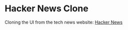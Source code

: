 # Hacker News Clone
Cloning the UI from the tech news website: [Hacker News](https://news.ycombinator.com/)
